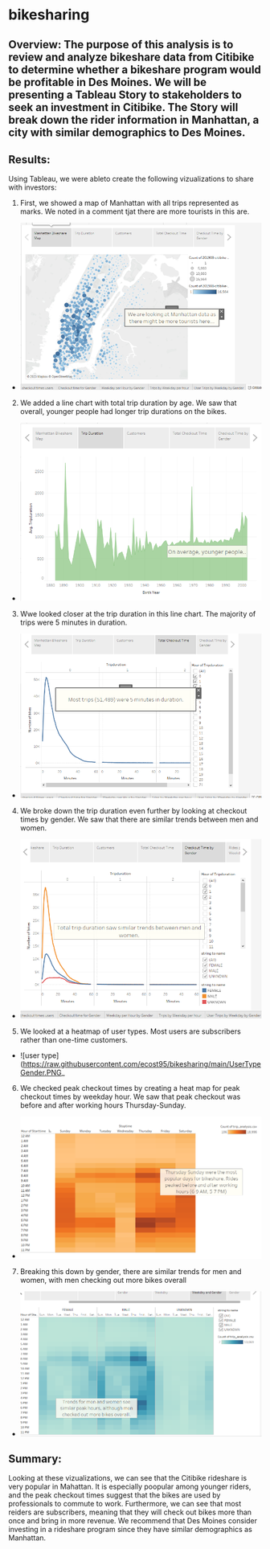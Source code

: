 # bikesharing

## Overview: The purpose of this analysis is to review and analyze bikeshare data from Citibike to determine whether a bikeshare program would be profitable in Des Moines. We will be presenting a Tableau Story to stakeholders to seek an investment in Citibike. The Story will break down the rider information in Manhattan, a city with similar demographics to Des Moines.

## Results:
Using Tableau, we were ableto create the following vizualizations to share with investors:

1) First, we showed a map of Manhattan with all trips represented as marks. We noted in a comment tjat there are more tourists in this are.
- ![Manhattan Map](https://raw.githubusercontent.com/ecost95/bikesharing/main/Manhattanmap.PNG)

2) We added a line chart with total trip duration by age. We saw that overall, younger people had longer trip durations on the bikes. 
- ![trip duration](https://raw.githubusercontent.com/ecost95/bikesharing/main/tripdurationage.PNG)

3) Wwe looked closer at the trip duration in this line chart. The majority of trips were 5 minutes in duration.
- ![checkout](https://raw.githubusercontent.com/ecost95/bikesharing/main/Checkouttime.PNG)

4) We broke down the trip duration even further by looking at checkout times by gender. We saw that there are similar trends between men and women.
- ![checkout gender](https://raw.githubusercontent.com/ecost95/bikesharing/main/CheckoutGender.PNG)

5) We looked at a heatmap of user types. Most users are subscribers rather than one-time customers.
- ![user type](https://raw.githubusercontent.com/ecost95/bikesharing/main/UserTypeGender.PNG_

6) We checked peak checkout times by creating a heat map for peak checkout times by weekday hour. We saw that peak checkout was before and after working hours Thursday-Sunday. 
- ![peak](https://raw.githubusercontent.com/ecost95/bikesharing/main/tripsbyweekdaybyhour.PNG)

7) Breaking this down by gender, there are similar trends for men and women, with men checking out more bikes overall
- ![peakgender](https://raw.githubusercontent.com/ecost95/bikesharing/main/tripsweekdaybygender.PNG)

## Summary:

Looking at these vizualizations, we can see that the Citibike rideshare is very popular in Mahattan. It is especially poopular among younger riders, and the peak checkout times suggest that the bikes are used by professionals to commute to work. Furthermore, we can see that most reiders are subscribers, meaning that they will check out bikes more than once and bring in more revenue. We recommend that Des Moines consider investing in a rideshare program since they have similar demographics as Manhattan. 
